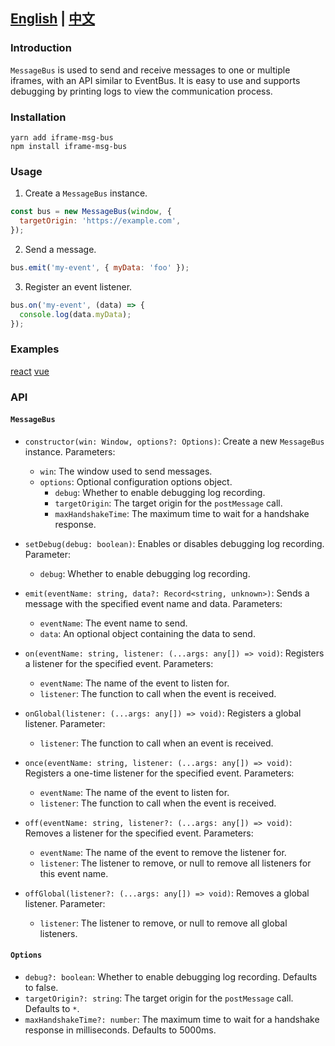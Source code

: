 ## [English](README.md) | [中文](readme_zh.md)

### Introduction

`MessageBus` is used to send and receive messages to one or multiple iframes, with an API similar to EventBus. It is easy to use and supports debugging by printing logs to view the communication process.

### Installation
```
yarn add iframe-msg-bus 
npm install iframe-msg-bus
```

### Usage

1. Create a `MessageBus` instance.

```javascript
const bus = new MessageBus(window, {
  targetOrigin: 'https://example.com',
});
```

2. Send a message.

```javascript
bus.emit('my-event', { myData: 'foo' });
```

3. Register an event listener.

```javascript
bus.on('my-event', (data) => {
  console.log(data.myData);
});
```

### Examples
[react](examples/react)
[vue](examples/vue)

### API

#### `MessageBus`

- `constructor(win: Window, options?: Options)`: Create a new `MessageBus` instance. Parameters:
  - `win`: The window used to send messages.
  - `options`: Optional configuration options object.
    - `debug`: Whether to enable debugging log recording.
    - `targetOrigin`: The target origin for the `postMessage` call.
    - `maxHandshakeTime`: The maximum time to wait for a handshake response.

- `setDebug(debug: boolean)`: Enables or disables debugging log recording. Parameter:
  - `debug`: Whether to enable debugging log recording.

- `emit(eventName: string, data?: Record<string, unknown>)`: Sends a message with the specified event name and data. Parameters:
  - `eventName`: The event name to send.
  - `data`: An optional object containing the data to send.

- `on(eventName: string, listener: (...args: any[]) => void)`: Registers a listener for the specified event. Parameters:
  - `eventName`: The name of the event to listen for.
  - `listener`: The function to call when the event is received.

- `onGlobal(listener: (...args: any[]) => void)`: Registers a global listener. Parameter:
  - `listener`: The function to call when an event is received.

- `once(eventName: string, listener: (...args: any[]) => void)`: Registers a one-time listener for the specified event. Parameters:
  - `eventName`: The name of the event to listen for.
  - `listener`: The function to call when the event is received.

- `off(eventName: string, listener?: (...args: any[]) => void)`: Removes a listener for the specified event. Parameters:
  - `eventName`: The name of the event to remove the listener for.
  - `listener`: The listener to remove, or null to remove all listeners for this event name.

- `offGlobal(listener?: (...args: any[]) => void)`: Removes a global listener. Parameter:
  - `listener`: The listener to remove, or null to remove all global listeners.

#### `Options`

- `debug?: boolean`: Whether to enable debugging log recording. Defaults to false.
- `targetOrigin?: string`: The target origin for the `postMessage` call. Defaults to `*`.
- `maxHandshakeTime?: number`: The maximum time to wait for a handshake response in milliseconds. Defaults to 5000ms.